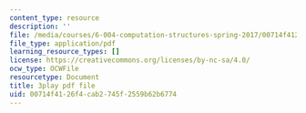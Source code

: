 ```yaml
---
content_type: resource
description: ''
file: /media/courses/6-004-computation-structures-spring-2017/00714f4126f4cab2745f2559b62b6774_pUmMZqwzZ10.pdf
file_type: application/pdf
learning_resource_types: []
license: https://creativecommons.org/licenses/by-nc-sa/4.0/
ocw_type: OCWFile
resourcetype: Document
title: 3play pdf file
uid: 00714f41-26f4-cab2-745f-2559b62b6774
---
```

